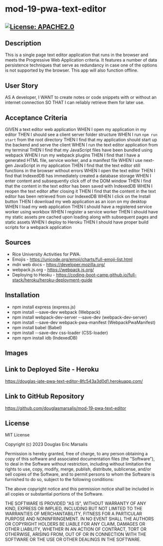 # mod-19-pwa-text-editor

## [![License: APACHE2.0](https://img.shields.io/badge/License:_MIT-orange)](https://opensource.org/license/mit/)

## Description
This is a single page text editor application that runs in the browser and meets the Progressive Web Application criteria.  It features a number of data persistence techniques that serve as redundancy in case one of the options is not supported by the browser.  This app will also function offline.

## User Story
AS A developer,
I WANT to create notes or code snippets with or without an internet connection
SO THAT I can reliably retrieve them for later use.

## Acceptance Criteria
GIVEN a text editor web application
WHEN I open my application in my editor
THEN I should see a client server folder structure
WHEN I run `npm run start` from the root directory
THEN I find that my application should start up the backend and serve the client
WHEN I run the text editor application from my terminal
THEN I find that my JavaScript files have been bundled using webpack
WHEN I run my webpack plugins
THEN I find that I have a generated HTML file, service worker, and a manifest file
WHEN I use next-gen JavaScript in my application
THEN I find that the text editor still functions in the browser without errors
WHEN I open the text editor
THEN I find that IndexedDB has immediately created a database storage
WHEN I enter content and subsequently click off of the DOM window
THEN I find that the content in the text editor has been saved with IndexedDB
WHEN I reopen the text editor after closing it
THEN I find that the content in the text editor has been retrieved from our IndexedDB
WHEN I click on the Install button
THEN I download my web application as an icon on my desktop
WHEN I load my web application
THEN I should have a registered service worker using workbox
WHEN I register a service worker
THEN I should have my static assets pre cached upon loading along with subsequent pages and static assets
WHEN I deploy to Heroku
THEN I should have proper build scripts for a webpack application

## Sources
* Rice University Activities for PWA.
* Emojis - https://unicode.org/emoji/charts/full-emoji-list.html
* mdn web docs - https://developer.mozilla.org/
* webpack.js.org - https://webpack.js.org/
* Deploying to Heoku - https://coding-boot-camp.github.io/full-stack/heroku/heroku-deployment-guide

## Installation
  * npm install express (express.js)
  * npm install --save-dev webpack (Webpack)
  * npm install webpack-dev-server --save-dev (webpack-dev-server)
  * npm install --save-dev webpack-pwa-manifest (WebpackPwaManifest)
  * npm install babel (Babel)
  * npm install --save-dev css-loader (CSS-loader)
  * npm npm install idb (IndexedDB)

## Images


## Link to Deployed Site - Heroku
https://douglas-jate-pwa-text-editor-8fc543a3d0d1.herokuapp.com/

## Link to GitHub Repository
https://github.com/douglasmarsalis/mod-19-pwa-text-editor

## License
MIT License

Copyright (c) 2023 Douglas Eric Marsalis

Permission is hereby granted, free of charge, to any person obtaining a copy
of this software and associated documentation files (the "Software"), to deal
in the Software without restriction, including without limitation the rights
to use, copy, modify, merge, publish, distribute, sublicense, and/or sell
copies of the Software, and to permit persons to whom the Software is
furnished to do so, subject to the following conditions:

The above copyright notice and this permission notice shall be included in all
copies or substantial portions of the Software.

THE SOFTWARE IS PROVIDED "AS IS", WITHOUT WARRANTY OF ANY KIND, EXPRESS OR
IMPLIED, INCLUDING BUT NOT LIMITED TO THE WARRANTIES OF MERCHANTABILITY,
FITNESS FOR A PARTICULAR PURPOSE AND NONINFRINGEMENT. IN NO EVENT SHALL THE
AUTHORS OR COPYRIGHT HOLDERS BE LIABLE FOR ANY CLAIM, DAMAGES OR OTHER
LIABILITY, WHETHER IN AN ACTION OF CONTRACT, TORT OR OTHERWISE, ARISING FROM,
OUT OF OR IN CONNECTION WITH THE SOFTWARE OR THE USE OR OTHER DEALINGS IN THE
SOFTWARE.
